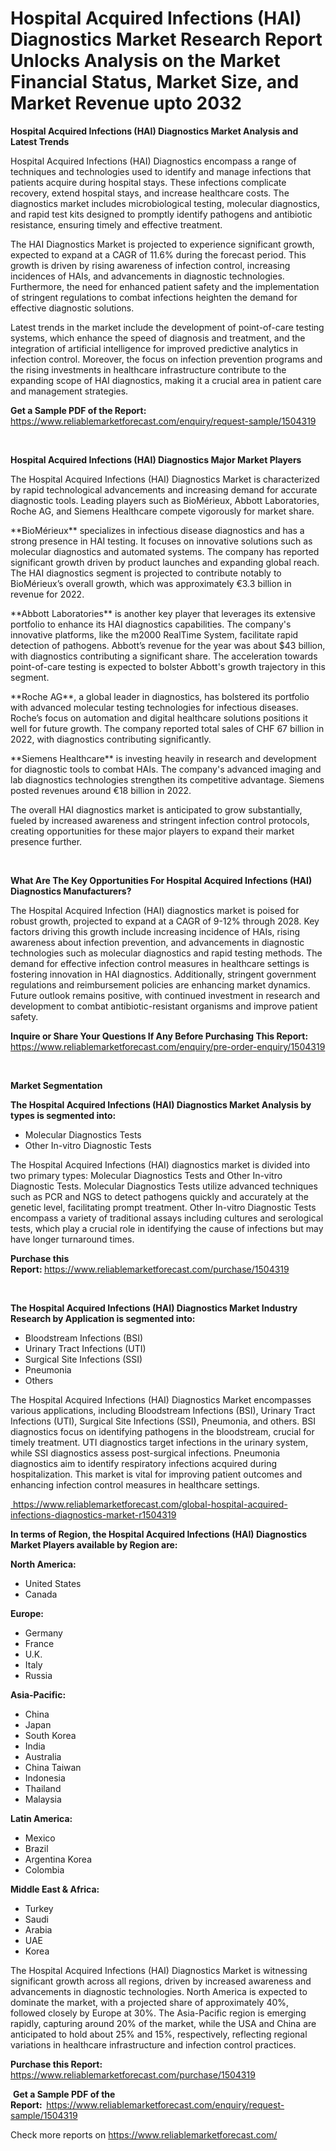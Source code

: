 <p><h1>Hospital Acquired Infections (HAI) Diagnostics Market Research Report Unlocks Analysis on the Market Financial Status, Market Size, and Market Revenue upto 2032</h1></p><p><strong>Hospital Acquired Infections (HAI) Diagnostics Market Analysis and Latest Trends</strong></p>
<p><p>Hospital Acquired Infections (HAI) Diagnostics encompass a range of techniques and technologies used to identify and manage infections that patients acquire during hospital stays. These infections complicate recovery, extend hospital stays, and increase healthcare costs. The diagnostics market includes microbiological testing, molecular diagnostics, and rapid test kits designed to promptly identify pathogens and antibiotic resistance, ensuring timely and effective treatment.</p><p>The HAI Diagnostics Market is projected to experience significant growth, expected to expand at a CAGR of 11.6% during the forecast period. This growth is driven by rising awareness of infection control, increasing incidences of HAIs, and advancements in diagnostic technologies. Furthermore, the need for enhanced patient safety and the implementation of stringent regulations to combat infections heighten the demand for effective diagnostic solutions.</p><p>Latest trends in the market include the development of point-of-care testing systems, which enhance the speed of diagnosis and treatment, and the integration of artificial intelligence for improved predictive analytics in infection control. Moreover, the focus on infection prevention programs and the rising investments in healthcare infrastructure contribute to the expanding scope of HAI diagnostics, making it a crucial area in patient care and management strategies.</p></p>
<p><strong>Get a Sample PDF of the Report:&nbsp;</strong> <a href="https://www.reliablemarketforecast.com/enquiry/request-sample/1504319?utm_campaign=1130&utm_medium=2&utm_source=Github&utm_content=ia&utm_term=03032025&utm_id=hospital-acquired-infections-hai-diagnostics">https://www.reliablemarketforecast.com/enquiry/request-sample/1504319</a></p>
<p>&nbsp;</p>
<p><strong>Hospital Acquired Infections (HAI) Diagnostics Major Market Players</strong></p>
<p><p>The Hospital Acquired Infections (HAI) Diagnostics Market is characterized by rapid technological advancements and increasing demand for accurate diagnostic tools. Leading players such as BioMérieux, Abbott Laboratories, Roche AG, and Siemens Healthcare compete vigorously for market share.</p><p>**BioMérieux** specializes in infectious disease diagnostics and has a strong presence in HAI testing. It focuses on innovative solutions such as molecular diagnostics and automated systems. The company has reported significant growth driven by product launches and expanding global reach. The HAI diagnostics segment is projected to contribute notably to BioMérieux’s overall growth, which was approximately €3.3 billion in revenue for 2022.</p><p>**Abbott Laboratories** is another key player that leverages its extensive portfolio to enhance its HAI diagnostics capabilities. The company's innovative platforms, like the m2000 RealTime System, facilitate rapid detection of pathogens. Abbott’s revenue for the year was about $43 billion, with diagnostics contributing a significant share. The acceleration towards point-of-care testing is expected to bolster Abbott's growth trajectory in this segment.</p><p>**Roche AG**, a global leader in diagnostics, has bolstered its portfolio with advanced molecular testing technologies for infectious diseases. Roche’s focus on automation and digital healthcare solutions positions it well for future growth. The company reported total sales of CHF 67 billion in 2022, with diagnostics contributing significantly.</p><p>**Siemens Healthcare** is investing heavily in research and development for diagnostic tools to combat HAIs. The company's advanced imaging and lab diagnostics technologies strengthen its competitive advantage. Siemens posted revenues around €18 billion in 2022.</p><p>The overall HAI diagnostics market is anticipated to grow substantially, fueled by increased awareness and stringent infection control protocols, creating opportunities for these major players to expand their market presence further.</p></p>
<p>&nbsp;</p>
<p><strong>What Are The Key Opportunities For Hospital Acquired Infections (HAI) Diagnostics Manufacturers?</strong></p>
<p><p>The Hospital Acquired Infection (HAI) diagnostics market is poised for robust growth, projected to expand at a CAGR of 9-12% through 2028. Key factors driving this growth include increasing incidence of HAIs, rising awareness about infection prevention, and advancements in diagnostic technologies such as molecular diagnostics and rapid testing methods. The demand for effective infection control measures in healthcare settings is fostering innovation in HAI diagnostics. Additionally, stringent government regulations and reimbursement policies are enhancing market dynamics. Future outlook remains positive, with continued investment in research and development to combat antibiotic-resistant organisms and improve patient safety.</p></p>
<p><strong>Inquire or Share Your Questions If Any Before Purchasing This Report:</strong> <a href="https://www.reliablemarketforecast.com/enquiry/pre-order-enquiry/1504319?utm_campaign=1130&utm_medium=2&utm_source=Github&utm_content=ia&utm_term=03032025&utm_id=hospital-acquired-infections-hai-diagnostics">https://www.reliablemarketforecast.com/enquiry/pre-order-enquiry/1504319</a></p>
<p>&nbsp;</p>
<p><strong>Market Segmentation</strong></p>
<p><strong>The Hospital Acquired Infections (HAI) Diagnostics Market Analysis by types is segmented into:</strong></p>
<p><ul><li>Molecular Diagnostics Tests</li><li>Other In-vitro Diagnostic Tests</li></ul></p>
<p><p>The Hospital Acquired Infections (HAI) diagnostics market is divided into two primary types: Molecular Diagnostics Tests and Other In-vitro Diagnostic Tests. Molecular Diagnostics Tests utilize advanced techniques such as PCR and NGS to detect pathogens quickly and accurately at the genetic level, facilitating prompt treatment. Other In-vitro Diagnostic Tests encompass a variety of traditional assays including cultures and serological tests, which play a crucial role in identifying the cause of infections but may have longer turnaround times.</p></p>
<p><strong>Purchase this Report:&nbsp;</strong><a href="https://www.reliablemarketforecast.com/purchase/1504319?utm_campaign=1130&utm_medium=2&utm_source=Github&utm_content=ia&utm_term=03032025&utm_id=hospital-acquired-infections-hai-diagnostics">https://www.reliablemarketforecast.com/purchase/1504319</a></p>
<p>&nbsp;</p>
<p><strong>The Hospital Acquired Infections (HAI) Diagnostics Market Industry Research by Application is segmented into:</strong></p>
<p><ul><li>Bloodstream Infections (BSI)</li><li>Urinary Tract Infections (UTI)</li><li>Surgical Site Infections (SSI)</li><li>Pneumonia</li><li>Others</li></ul></p>
<p><p>The Hospital Acquired Infections (HAI) Diagnostics Market encompasses various applications, including Bloodstream Infections (BSI), Urinary Tract Infections (UTI), Surgical Site Infections (SSI), Pneumonia, and others. BSI diagnostics focus on identifying pathogens in the bloodstream, crucial for timely treatment. UTI diagnostics target infections in the urinary system, while SSI diagnostics assess post-surgical infections. Pneumonia diagnostics aim to identify respiratory infections acquired during hospitalization. This market is vital for improving patient outcomes and enhancing infection control measures in healthcare settings.</p></p>
<p><a href="https://www.reliablemarketforecast.com/global-hospital-acquired-infections-diagnostics-market-r1504319?utm_campaign=1130&utm_medium=2&utm_source=Github&utm_content=ia&utm_term=03032025&utm_id=hospital-acquired-infections-hai-diagnostics">&nbsp;https://www.reliablemarketforecast.com/global-hospital-acquired-infections-diagnostics-market-r1504319</a></p>
<p><strong>In terms of Region, the Hospital Acquired Infections (HAI) Diagnostics Market Players available by Region are:</strong></p>
<p>
    <p> <strong> North America: </strong>
        <ul>
            <li>United States</li>
            <li>Canada</li>
        </ul>
        </p> 
    <p> <strong> Europe: </strong>
        <ul>
            <li>Germany</li>
            <li>France</li>
            <li>U.K.</li>
            <li>Italy</li>
            <li>Russia</li>
        </ul>
        </p> 
    <p> <strong> Asia-Pacific: </strong>
        <ul>
            <li>China</li>
            <li>Japan</li>
            <li>South Korea</li>
            <li>India</li>
            <li>Australia</li>
            <li>China Taiwan</li>
            <li>Indonesia</li>
            <li>Thailand</li>
            <li>Malaysia</li>
        </ul>
        </p> 
    <p> <strong> Latin America: </strong>
        <ul>
            <li>Mexico</li>
            <li>Brazil</li>
            <li>Argentina Korea</li>
            <li>Colombia</li>
        </ul>
        </p> 
    <p> <strong> Middle East & Africa: </strong>
        <ul>
            <li>Turkey</li>
            <li>Saudi</li>
            <li>Arabia</li>
            <li>UAE</li>
            <li>Korea</li>
        </ul>
    </p>
    </p>
<p><p>The Hospital Acquired Infections (HAI) Diagnostics Market is witnessing significant growth across all regions, driven by increased awareness and advancements in diagnostic technologies. North America is expected to dominate the market, with a projected share of approximately 40%, followed closely by Europe at 30%. The Asia-Pacific region is emerging rapidly, capturing around 20% of the market, while the USA and China are anticipated to hold about 25% and 15%, respectively, reflecting regional variations in healthcare infrastructure and infection control practices.</p></p>
<p><strong>Purchase this Report: </strong><a href="https://www.reliablemarketforecast.com/purchase/1504319?utm_campaign=1130&utm_medium=2&utm_source=Github&utm_content=ia&utm_term=03032025&utm_id=hospital-acquired-infections-hai-diagnostics">https://www.reliablemarketforecast.com/purchase/1504319</a></p>
<p>&nbsp;<strong>Get a Sample PDF of the Report:&nbsp;&nbsp;</strong><a href="https://www.reliablemarketforecast.com/enquiry/request-sample/1504319?utm_campaign=1130&utm_medium=2&utm_source=Github&utm_content=ia&utm_term=03032025&utm_id=hospital-acquired-infections-hai-diagnostics">https://www.reliablemarketforecast.com/enquiry/request-sample/1504319</a></p>
<p><strong></strong></p>
<p>Check more reports on <a href="https://www.reliablemarketforecast.com/?utm_campaign=1130&utm_medium=2&utm_source=Github&utm_content=ia&utm_term=03032025&utm_id=hospital-acquired-infections-hai-diagnostics">https://www.reliablemarketforecast.com/</a></p>